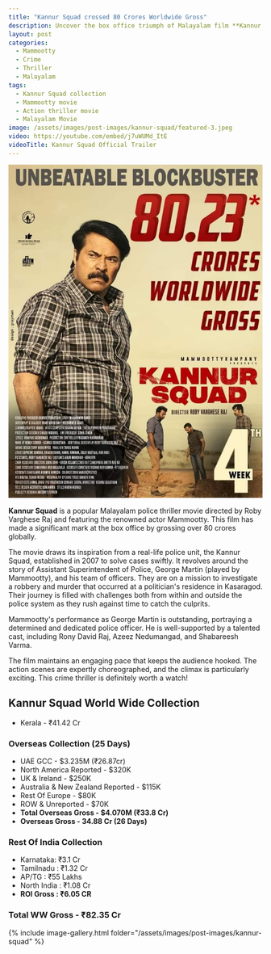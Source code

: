 ```yaml
---
title: "Kannur Squad crossed 80 Crores Worldwide Gross"
description: Uncover the box office triumph of Malayalam film **Kannur Squad** with Mammootty, crossing 80 crores globally.
layout: post
categories:
  - Mammootty
  - Crime
  - Thriller
  - Malayalam
tags:
  - Kannur Squad collection
  - Mammootty movie
  - Action thriller movie
  - Malayalam Movie
image: /assets/images/post-images/kannur-squad/featured-3.jpeg
video: https://youtube.com/embed/j7uWUMd_ItE
videoTitle: Kannur Squad Official Trailer
---
```


![Kannur Squad featured image](/assets/images/post-images/kannur-squad/featured-3.jpeg)

**Kannur Squad** is a popular Malayalam police thriller movie directed by Roby Varghese Raj and featuring the renowned actor Mammootty. This film has made a significant mark at the box office by grossing over 80 crores globally.

The movie draws its inspiration from a real-life police unit, the Kannur Squad, established in 2007 to solve cases swiftly. It revolves around the story of Assistant Superintendent of Police, George Martin (played by Mammootty), and his team of officers. They are on a mission to investigate a robbery and murder that occurred at a politician's residence in Kasaragod. Their journey is filled with challenges both from within and outside the police system as they rush against time to catch the culprits.

Mammootty's performance as George Martin is outstanding, portraying a determined and dedicated police officer. He is well-supported by a talented cast, including Rony David Raj, Azeez Nedumangad, and Shabareesh Varma.

The film maintains an engaging pace that keeps the audience hooked. The action scenes are expertly choreographed, and the climax is particularly exciting. This crime thriller is definitely worth a watch!

## Kannur Squad World Wide Collection

- Kerala - ₹41.42 Cr

### Overseas Collection (25 Days)

- UAE GCC -  $3.235M (₹26.87cr)
- North America Reported - $320K
- UK & Ireland - $250K
- Australia & New Zealand Reported - $115K
- Rest Of Europe - $80K
- ROW & Unreported - $70K
- **Total Overseas Gross - $4.070M (₹33.8 Cr)**
- **Overseas Gross - 34.88 Cr (26 Days)**

### Rest Of India Collection

- Karnataka: ₹3.1 Cr
- Tamilnadu : ₹1.32 Cr
- AP/TG : ₹55 Lakhs
- North India : ₹1.08 Cr
- **ROI Gross : ₹6.05 CR**

### Total WW Gross  - ₹82.35 Cr

{% include image-gallery.html folder="/assets/images/post-images/kannur-squad" %}